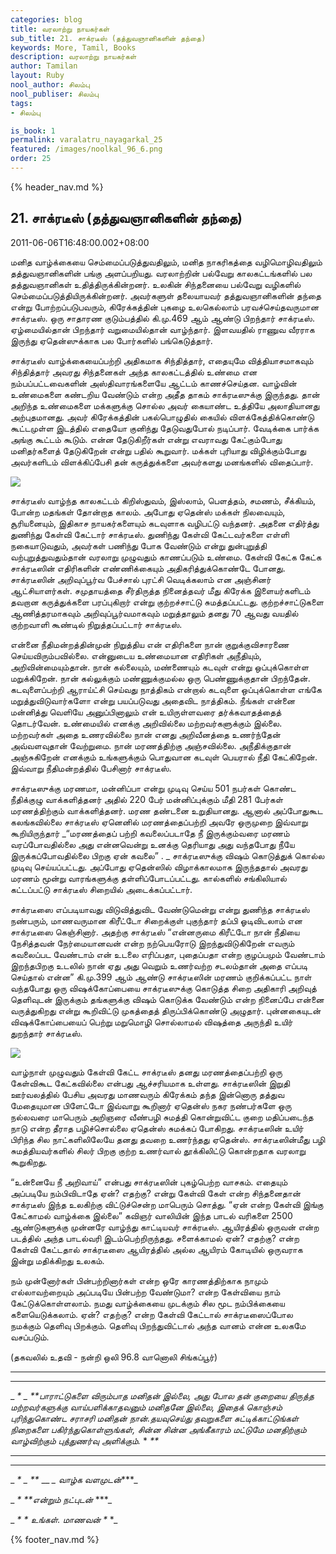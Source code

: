 ```yaml
---
categories: blog
title: வரலாற்று நாயகர்கள்
sub_title: 21. சாக்ரடீஸ் (தத்துவஞானிகளின் தந்தை)
keywords: More, Tamil, Books
description: வரலாற்று நாயகர்கள்
author: Tamilan
layout: Ruby
nool_author: சிலம்பு
nool_publiser: சிலம்பு
tags:
- சிலம்பு

is_book: 1
permalink: varalatru_nayagarkal_25
featured: /images/noolkal_96_6.png
order: 25
---
```

{% header_nav.md %}

## 21. சாக்ரடீஸ் (தத்துவஞானிகளின் தந்தை)

2011-06-06T16:48:00.002+08:00

மனித வாழ்க்கையை செம்மைப்படுத்துவதிலும், மனித நாகரிகத்தை வழிமொழிவதிலும் தத்துவஞானிகளின் பங்கு அளப்பறியது. வரலாற்றின் பல்வேறு காலகட்டங்களில் பல தத்துவஞானிகள் உதித்திருக்கின்றனர். உலகின் சிந்தனையை பல்வேறு வழிகளில் செம்மைப்படுத்தியிருக்கின்றனர். அவர்களுள் தலையாயவர் தத்துவஞானிகளின் தந்தை என்று போற்றப்படுபவரும், கிரேக்கத்தின் புகழை உலகெல்லாம் பரவச்செய்தவருமான சாக்ரடீஸ். ஒரு சாதாரண குடும்பத்தில் கி.மு.469 ஆம் ஆண்டு பிறந்தார் சாக்ரடீஸ். ஏழ்மையில்தான் பிறந்தார் வறுமையில்தான் வாழ்ந்தார். இளவயதில் ராணுவ வீரராக இருந்து ஏதென்ஸுக்காக பல போர்களில் பங்கெடுத்தார்.

சாக்ரடீஸ் வாழ்க்கையைப்பற்றி அதிகமாக சிந்தித்தார், எதையுமே வித்தியாசமாகவும் சிந்தித்தார் அவரது சிந்தனைகள் அந்த காலகட்டத்தில் உண்மை என நம்பப்பட்டவைகளின் அஸ்திவாரங்களையே ஆட்டம் காணச்செய்தன. வாழ்வின் உண்மைகளை கண்டறிய வேண்டும் என்ற அதீத தாகம் சாக்ரடீஸுக்கு இருந்தது. தான் அறிந்த உண்மைகளை மக்களுக்கு சொல்ல அவர் கையாண்ட உத்தியே அலாதியானது அற்புதமானது. அவர் கிரேக்கத்தின் பகல்பொழுதில் கையில் விளக்கேத்திக்கொண்டு கூட்டமுள்ள இடத்தில் எதையோ குனிந்து தேடுவதுபோல் நடிப்பார். வேடிக்கை பார்க்க அங்கு கூட்டம் கூடும். என்ன தேடுகிறீர்கள் என்று எவராவது கேட்கும்போது மனிதர்களைத் தேடுகிறேன் என்று பதில் கூறுவார். மக்கள் புரியாது விழிக்கும்போது அவர்களிடம் விளக்கிப்பேசி தன் கருத்துக்களை அவர்களது மனங்களில் விதைப்பார்.

![](http://2.bp.blogspot.com/-AqGjbbI6GPw/TeySmwgISyI/AAAAAAAAAho/q2DrVFFiDbw/s320/socrates.gif)

சாக்ரடீஸ் வாழ்ந்த காலகட்டம் கிறிஸ்துவம், இஸ்லாம், பெளத்தம், சமணம், சீக்கியம், போன்ற மதங்கள் தோன்றாத காலம். அபோது ஏதென்ஸ் மக்கள் நிலவையும், சூரியனையும், இதிகாச நாயகர்களையும் கடவுளாக வழிபட்டு வந்தனர். அதனை எதிர்த்து துணிந்து கேள்வி கேட்டார் சாக்ரடீஸ். துணிந்து கேள்வி கேட்டவர்களை எள்ளி நகையாடுவதும், அவர்கள் பணிந்து போக வேண்டும் என்று துன்புறுத்தி வற்புறுத்துவதும்தான் வரலாறு முழுவதும் காணப்படும் உண்மை. கேள்வி கேட்க கேட்க சாக்ரடீஸின் எதிரிகளின் எண்ணிக்கையும் அதிகரித்துக்கொண்டே போனது. சாக்ரடீஸின் அறிவுப்பூர்வ பேச்சால் புரட்சி வெடிக்கலாம் என அஞ்சினர் ஆட்சியாளர்கள். சமுதாயத்தை சீர்திருத்த நினைத்தவர் மீது கிரேக்க இளையர்களிடம் தவறான கருத்துக்களை பரப்புகிறார் என்று குற்றச்சாட்டு சுமத்தப்பட்டது. குற்றச்சாட்டுகளை ஆணித்தரமாகவும் அறிவுப்பூர்வமாகவும் மறுத்தாலும் தனது 70 ஆவது வயதில் குற்றவாளி கூண்டில் நிறுத்தப்பட்டார் சாக்ரடீஸ்.

என்னை நீதிமன்றத்தின்முன் நிறுத்திய என் எதிரிகளை நான் குறுக்குவிசாரணை செய்யவிரும்பவில்லை. என்னுடைய உண்மையான எதிரிகள் அநீதியும், அறிவின்மையும்தான். நான் கல்லையும், மண்ணையும் கடவுள் என்று ஒப்புக்கொள்ள மறுக்கிறேன். நான் கல்லுக்கும் மண்ணுக்குமல்ல ஒரு பெண்ணுக்குதான் பிறந்தேன். கடவுளைப்பற்றி ஆராய்ட்சி செய்வது நாத்திகம் என்றால் கடவுளை ஒப்புக்கொள்ள எங்கே மறுத்துவிடுவார்களோ என்று பயப்படுவது அதைவிட நாத்திகம். நீங்கள் என்னை மன்னித்து வெளியே அனுப்பினாலும் என் உயிருள்ளவரை தர்க்கவாதத்தைத் தொடர்வேன். உண்மையில் எனக்கு அறிவில்லை மற்றவர்களுக்கும் இல்லை. மற்றவர்கள் அதை உணரவில்லை நான் எனது அறிவீனத்தை உணர்ந்தேன் அவ்வளவுதான் வேற்றுமை. நான் மரணத்திற்கு அஞ்சவில்லை. அநீதிக்குதான் அஞ்சுகிறேன் எனக்கும் உங்களுக்கும் பொதுவான கடவுள் பெயரால் நீதி கேட்கிறேன். இவ்வாறு நீதிமன்றத்தில் பேசினார் சாக்ரடீஸ்.

சாக்ரடீஸுக்கு மரணமா, மன்னிப்பா என்று முடிவு செய்ய 501 நபர்கள் கொண்ட நீதிக்குழு வாக்களித்தனர் அதில் 220 பேர் மன்னிப்புக்கும் மீதி 281 பேர்கள் மரணத்திற்கும் வாக்களித்தனர். மரண தண்டனை உறுதியானது. ஆனால் அப்போதுகூட கலங்கவில்லை சாக்ரடீஸ் ஏனெனில் மரணத்தைப்பற்றி அவரே ஒருமுறை இவ்வாறு கூறியிருந்தார் _“மரணத்தைப் பற்றி கவலைப்படாதே நீ இருக்கும்வரை மரணம் வரப்போவதில்லை அது என்னவென்று உனக்கு தெரியாது அது வந்தபோது நீயே இருக்கப்போவதில்லை பிறகு ஏன் கவலை” . _ சாக்ரடீஸுக்கு விஷம் கொடுத்துக் கொல்ல முடிவு செய்யப்பட்டது. அப்போது ஏதென்ஸில் விழாக்காலமாக இருந்ததால் அவரது மரணம் மூன்று வாரங்களுக்கு தள்ளிப்போடப்பட்டது. கால்களில் சங்கிலியால் கட்டப்பட்டு சாக்ரடீஸ் சிறையில் அடைக்கப்பட்டார்.

சாக்ரடீஸை எப்படியாவது விடுவித்துவிட வேண்டுமென்று என்று துணிந்த சாக்ரடீஸ் நண்பரும், மாணவருமான கிரீட்டோ சிறைக்குள் புகுந்தார் தப்பி ஓடிவிடலாம் என சாக்ரடீஸை கெஞ்சினார். அதற்கு சாக்ரடீஸ் “என்னருமை கிரீட்டோ நான் நீதியை நேசித்தவன் நேர்மையானவன் என்ற நற்பெயரோடு இறந்துவிடுகிறேன் எவரும் கவலைப்பட வேண்டாம் என் உடலை எரிப்பதா, புதைப்பதா என்ற குழப்பமும் வேண்டாம் இறந்தபிறகு உடலில் நான் ஏது அது வெறும் உணர்வற்ற சடலம்தான் அதை எப்படி செய்தால் என்ன” கி.மு.399 ஆம் ஆண்டு சாக்ரடீஸின் மரணம் குறிக்கப்பட்ட நாள் வந்தபோது ஒரு விஷக்கோப்பையை சாக்ரடீஸுக்கு கொடுத்த சிறை அதிகாரி அறிவுத் தெளிவுடன் இருக்கும் தங்களுக்கு விஷம் கொடுக்க வேண்டும் என்ற நினைப்பே என்னை வருத்துகிறது என்று கூறிவிட்டு முகத்தைத் திருப்பிக்கொண்டு அழுதார். புன்னகையுடன் விஷக்கோப்பையைப் பெற்று மறுமொழி சொல்லாமல் விஷத்தை அருந்தி உயிர் துறந்தார் சாக்ரடீஸ்.

![](http://1.bp.blogspot.com/-elM-pgPShn0/TeyRsHkL_TI/AAAAAAAAAhg/Gnd0wClEfs4/s320/Socrates+%25281%2529.jpg)

வாழ்நாள் முழுவதும் கேள்வி கேட்ட சாக்ரடீஸ் தனது மரணத்தைப்பற்றி ஒரு கேள்விகூட கேட்கவில்லை என்பது ஆச்சரியமாக உள்ளது. சாக்ரடீஸின் இறுதி ஊர்வலத்தில் பேசிய அவரது மாணவரும் கிரேக்கம் தந்த இன்னொரு தத்துவ மேதையுமான பிளேட்டோ இவ்வாறு கூறினார் ஏதென்ஸ் நகர நண்பர்களே ஒரு நல்லவரை மாபெரும் அறிஞரை வீண்பழி சுமத்தி கொன்றுவிட்ட குறை மதிப்படைந்த நாடு என்ற தீராத பழிச்சொல்லை ஏதென்ஸ் சுமக்கப் போகிறது. சாக்ரடீஸின் உயிர் பிரிந்த சில நாட்களிலிலேயே தனது தவறை உணர்ந்தது ஏதென்ஸ். சாக்ரடீஸின்மீது பழி சுமத்தியவர்களில் சிலர் பிறகு குற்ற உணர்வால் தூக்கிலிட்டு கொன்றதாக வரலாறு கூறுகிறது.

“உன்னையே நீ அறிவாய்” என்பது சாக்ரடீஸின் புகழ்பெற்ற வாசகம். எதையும் அப்படியே நம்பிவிடாதே ஏன்? எதற்கு? என்று கேள்வி கேள் என்ற சிந்தனைதான் சாக்ரடீஸ் இந்த உலகிற்கு விட்டுச்சென்ற மாபெரும் சொத்து. “ஏன் என்ற கேள்வி இங்கு கேட்காமல் வாழ்க்கை இல்லை” கவிஞர் வாலியின் இந்த பாடல் வரிகளை 2500 ஆண்டுகளுக்கு முன்னரே வாழ்ந்து காட்டியவர் சாக்ரடீஸ். ஆயிரத்தில் ஒருவன் என்ற படத்தில் அந்த பாடல்வரி இடம்பெற்றிருந்தது. சளைக்காமல் ஏன்? எதற்கு? என்ற கேள்வி கேட்டதால் சாக்ரடீஸை ஆயிரத்தில் அல்ல ஆயிரம் கோடியில் ஒருவராக இன்று மதிக்கிறது உலகம்.

நம் முன்னோர்கள் பின்பற்றினார்கள் என்ற ஒரே காரணத்திற்காக நாமும் எல்லாவற்றையும் அப்படியே பின்பற்ற வேண்டுமா? என்ற கேள்வியை நாம் கேட்டுக்கொள்ளலாம். நமது வாழ்க்கையை முடக்கும் சில மூட நம்பிக்கையை களையெடுக்கலாம். ஏன்? எதற்கு? என்ற கேள்வி கேட்டால் சாக்ரடீஸைப்போல நமக்கும் தெளிவு பிறக்கும். தெளிவு பிறந்துவிட்டால் அந்த வானம் என்ன உலகமே வசப்படும்.

(தகவலில் உதவி - நன்றி ஒலி 96.8 வானொலி சிங்கப்பூர்)

* * *

* * *

_ _* _ **பாராட்டுகளை விரும்பாத மனிதன் இல்லை, அது போல தன் குறையை திருத்த மற்றவர்களுக்கு வாய்பளிக்காதவனும் மனிதனே இல்லை, இதைக் கொஞ்சம் புரிந்துகொண்ட சராசரி மனிதன் நான்.தயவுசெய்து தவறுகளை சுட்டிக்காட்டுங்கள் நிறைகளை பகிர்ந்துகொள்ளுங்கள், சின்ன சின்ன அங்கீகாரம் மட்டுமே மனதிற்கும் வாழ்விற்கும் புத்துணர்வு அளிக்கும்._ * _**_

* * *

* * *

_ _* _ **_ __ *_ வாழ்க வளமுடன்****_

_ _* **என்றும் நட்புடன்_ ***_

_ _* *_ _உங்கள். மாணவன்_ _*_ *_

{% footer_nav.md %}